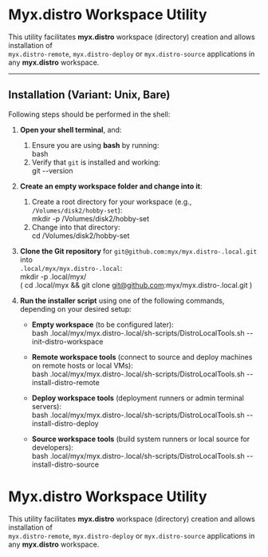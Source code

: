 # Myx.distro Workspace Utility

This utility facilitates **myx.distro** workspace (directory) creation and allows installation of  
`myx.distro-remote`, `myx.distro-deploy` or `myx.distro-source` applications in any **myx.distro** workspace.

---

## Installation (Variant: Unix, Bare)

Following steps should be performed in the shell:

1. **Open your shell terminal**, and:  
   1. Ensure you are using **bash** by running:  
      bash  
   2. Verify that `git` is installed and working:  
      git --version

2. **Create an empty workspace folder and change into it**:  
   1. Create a root directory for your workspace (e.g., `/Volumes/disk2/hobby-set`):  
      mkdir -p /Volumes/disk2/hobby-set  
   2. Change into that directory:  
      cd /Volumes/disk2/hobby-set

3. **Clone the Git repository** for `git@github.com:myx/myx.distro-.local.git` into  
   `.local/myx/myx.distro-.local`:  
   mkdir -p .local/myx/  
   ( cd .local/myx && git clone git@github.com:myx/myx.distro-.local.git )

4. **Run the installer script** using one of the following commands, depending on your desired setup:

   - **Empty workspace** (to be configured later):  
     bash .local/myx/myx.distro-.local/sh-scripts/DistroLocalTools.sh --init-distro-workspace

   - **Remote workspace tools** (connect to source and deploy machines on remote hosts or local VMs):  
     bash .local/myx/myx.distro-.local/sh-scripts/DistroLocalTools.sh --install-distro-remote

   - **Deploy workspace tools** (deployment runners or admin terminal servers):  
     bash .local/myx/myx.distro-.local/sh-scripts/DistroLocalTools.sh --install-distro-deploy

   - **Source workspace tools** (build system runners or local source for developers):  
     bash .local/myx/myx.distro-.local/sh-scripts/DistroLocalTools.sh --install-distro-source






# Myx.distro Workspace Utility

This utility facilitates **myx.distro** workspace (directory) creation and allows installation of  
`myx.distro-remote`, `myx.distro-deploy` or `myx.distro-source` applications in any **myx.distro** workspace.

